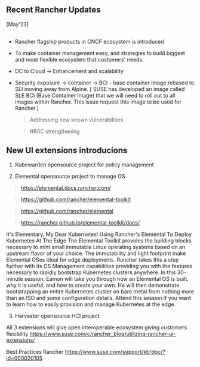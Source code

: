 ## 
## Recent Rancher Updates 
[May'23]
##

- Rancher flagship products in CNCF ecosystem is introduced

- To make container management easy, and strategies to build biggest and most flexible ecosystem that customers' needs.

- DC to Cloud -> Enhancement and scalability

- Security exposure -> container ->
  BCI - base container image rebased to SLI moving away from Alpine. 
   [ SUSE has developed an image called SLE BCI (Base Container Image) that we will need to roll out to all images within Rancher. 
    This issue request this image to be used for Rancher.]
  
  
  > Addressing new known vulnerabilities 
  
  > RBAC strengthening
  
## New UI extensions introducions 
 
1. Kubewarden opensource project for policy management

2. Elemental opensource project to manage OS 
> https://elemental.docs.rancher.com/

> https://github.com/rancher/elemental-toolkit

> https://github.com/rancher/elemental

> https://rancher.github.io/elemental-toolkit/docs/

It's Elementary, My Dear Kubernetes! Using Rancher's Elemental To Deploy Kubernetes At The Edge
The Elemental Toolkit provides the building blocks necessary to mint small immutable Linux operating systems based on an upstream flavor of your choice. 
The immutability and light footprint make Elemental OSes ideal for edge deployments. 
Rancher takes this a step further with its OS Management capabilities providing you with the features necessary to rapidly bootstrap Kubernetes clusters anywhere. 
In this 30-minute session. Eamon will take you through how an Elemental OS is built, why it is useful, and how to create your own. He will then demonstrate bootstrapping an entire Kubernetes cluster on bare metal from nothing more than an ISO and some configuration details. 
Attend this session if you want to learn how to easily provision and manage Kubernetes at the edge.

3. Harvester opensource HCI project

All 3 extensions will give open interoperable ecosystem  giving customers flexibility 
https://www.suse.com/c/rancher_blog/utilizing-rancher-ui-extensions/

Best Practices Rancher
https://www.suse.com/support/kb/doc/?id=000020105
